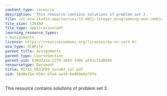 ```yaml
---
content_type: resource
description: 'This resource contains solutions of problem set 3. '
file: /ol-ocw-studio-app/courses/15-083j-integer-programming-and-combinatorial-optimization-fall-2009/16d0e15e656cd7a4aa196e099e6e747e_MIT15_083JF09_assn03_sol.pdf
file_size: 126480
file_type: application/pdf
learning_resource_types:
- Assignments
license: https://creativecommons.org/licenses/by-nc-sa/4.0/
ocw_type: OCWFile
parent_title: Assignments
parent_type: CourseSection
parent_uid: 036d2a3a-2279-3643-fd86-a541c71d8046
resourcetype: Document
title: MIT15_083JF09_assn03_sol.pdf
uid: 16d0e15e-656c-d7a4-aa19-6e099e6e747e
---
```

This resource contains solutions of problem set 3. 